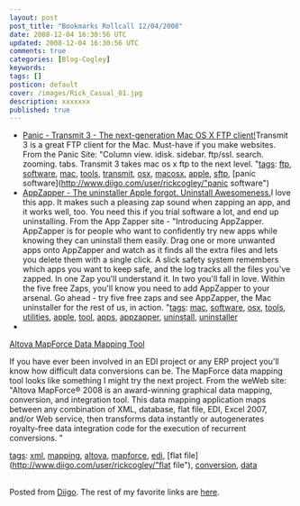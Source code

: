 ```yaml
---           
layout: post
post_title: "Bookmarks Rollcall 12/04/2008"
date: 2008-12-04 16:30:56 UTC
updated: 2008-12-04 16:30:56 UTC
comments: true
categories: [Blog-Cogley]
keywords: 
tags: []
posticon: default
cover: /images/Rick_Casual_01.jpg
description: xxxxxxx
published: true
---
```

 
- [Panic - Transmit 3 - The next-generation Mac OS X FTP client!](http://www.panic.com/transmit)Transmit 3 is a great FTP client for the Mac. Must-have if you make websites. From the Panic Site: "Column view. idisk. sidebar. ftp/ssl. search. zooming. tabs. Transmit 3 takes mac os x ftp to the next level. "[tags](http://www.diigo.com/cloud/rickcogley): [ftp](http://www.diigo.com/user/rickcogley/ftp), [software](http://www.diigo.com/user/rickcogley/software), [mac](http://www.diigo.com/user/rickcogley/mac), [tools](http://www.diigo.com/user/rickcogley/tools), [transmit](http://www.diigo.com/user/rickcogley/transmit), [osx](http://www.diigo.com/user/rickcogley/osx), [macosx](http://www.diigo.com/user/rickcogley/macosx), [apple](http://www.diigo.com/user/rickcogley/apple), [sftp](http://www.diigo.com/user/rickcogley/sftp), [panic software](http://www.diigo.com/user/rickcogley/"panic software")
- [AppZapper - The uninstaller Apple forgot. Uninstall Awesomeness.](http://www.appzapper.com/)I love this app. It makes such a pleasing zap sound when zapping an app, and it works well, too. You need this if you trial software a lot, and end up uninstalling. From the App Zapper site - "Introducing AppZapper. AppZapper is for people who want to confidently try new apps while knowing they can uninstall them easily. Drag one or more unwanted apps onto AppZapper and watch as it finds all the extra files and lets you delete them with a single click. A slick safety system remembers which apps you want to keep safe, and the log tracks all the files you've zapped. In one Zap you'll understand it. In two you'll fall in love. Within the five free Zaps, you'll know you need to add AppZapper to your arsenal. Go ahead  -  try five free zaps and see AppZapper, the Mac uninstaller for the rest of us, in action. "[tags](http://www.diigo.com/cloud/rickcogley): [mac](http://www.diigo.com/user/rickcogley/mac), [software](http://www.diigo.com/user/rickcogley/software), [osx](http://www.diigo.com/user/rickcogley/osx), [tools](http://www.diigo.com/user/rickcogley/tools), [utilities](http://www.diigo.com/user/rickcogley/utilities), [apple](http://www.diigo.com/user/rickcogley/apple), [tool](http://www.diigo.com/user/rickcogley/tool), [apps](http://www.diigo.com/user/rickcogley/apps), [appzapper](http://www.diigo.com/user/rickcogley/appzapper), [uninstall](http://www.diigo.com/user/rickcogley/uninstall), [uninstaller](http://www.diigo.com/user/rickcogley/uninstaller)
- 
[Altova MapForce Data Mapping Tool](http://www.altova.com/products/mapforce/data_mapping.html)


If you have ever been involved in an EDI project or any ERP project you'll know how difficult data conversions can be. The MapForce data mapping tool looks like something I might try the next project. From the weWeb site: "Altova MapForce® 2008 is an award-winning graphical data mapping, conversion, and integration tool. This data mapping application maps between any combination of XML, database, flat file, EDI, Excel 2007, and/or Web service, then transforms data instantly or autogenerates royalty-free data integration code for the execution of recurrent conversions. "


[tags](http://www.diigo.com/cloud/rickcogley): [xml](http://www.diigo.com/user/rickcogley/xml), [mapping](http://www.diigo.com/user/rickcogley/mapping), [altova](http://www.diigo.com/user/rickcogley/altova), [mapforce](http://www.diigo.com/user/rickcogley/mapforce), [edi](http://www.diigo.com/user/rickcogley/edi), [flat file](http://www.diigo.com/user/rickcogley/"flat file"), [conversion](http://www.diigo.com/user/rickcogley/conversion), [data](http://www.diigo.com/user/rickcogley/data)


<br />Posted from [Diigo](http://www.diigo.com). The rest of my favorite links are [here](http://www.diigo.com/user/rickcogley).